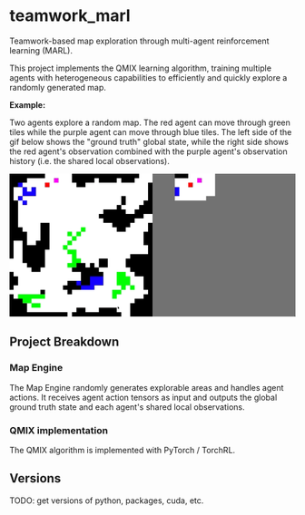 # teamwork_marl
Teamwork-based map exploration through multi-agent reinforcement learning (MARL).

This project implements the QMIX learning algorithm, training multiple agents with heterogeneous capabilities to efficiently and quickly explore a randomly  generated map.

**Example:**

Two agents explore a random map. The red agent can move through green tiles while the purple agent can move through blue tiles. The left side of the gif below shows the "ground truth" global state, while the right side shows the red agent's observation combined with the purple agent's observation history (i.e. the shared local observations).

![til](media/example_run.gif)

## Project Breakdown

### Map Engine

The Map Engine randomly generates explorable areas and handles agent actions. It receives agent action tensors as input and outputs the global ground truth state and each agent's shared local observations.

### QMIX implementation

The QMIX algorithm is implemented with PyTorch / TorchRL.


## Versions

TODO: get versions of python, packages, cuda, etc.